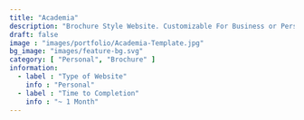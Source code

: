 ```yaml
---
title: "Academia"
description: "Brochure Style Website. Customizable For Business or Personal Use."
draft: false
image : "images/portfolio/Academia-Template.jpg"
bg_image: "images/feature-bg.svg"
category: [ "Personal", "Brochure" ]
information:
  - label : "Type of Website"
    info : "Personal"
  - label : "Time to Completion"
    info : "~ 1 Month"
---
```


<!-- ## Title

  Further Description:
Lorem ipsum dolor sit amet, consectetur adipisicing elit. Quas officiis cumque, harum dicta necessitatibus
reprehenderit, delectus molestiae, impedit alias adipisci distinctio voluptas. Tempora modi amet voluptate
at provident soluta consequatur. -->

  <!-- Markdown content rendered as HTML here -->
